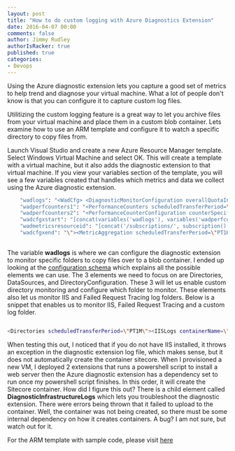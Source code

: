 ```yaml
---
layout: post
title: "How to do custom logging with Azure Diagnostics Extension"
date: 2016-04-07 00:00
comments: false
author: Jimmy Rudley
authorIsRacker: true
published: true
categories:
- Devops
---
```


Using the Azure diagnostic extension lets you capture a good set of metrics to help trend and diagnose your virtual machine. What a lot of people don't know is that you can configure it to capture custom log files.

<!-- more -->

Utilitizing the custom logging feature is a great way to let you archive files from your virtual machine and place them in a custom blob container. Lets examine how to use an ARM template and configure it to watch a specific directory to copy files from.

Launch Visual Studio and create a new Azure Resource Manager template. Select Windows Virtual Machine and select OK. This will create a template with a virtual machine, but it also adds the diagnostic extension to that virtual machine. If you view your variables section of the template, you will see a few variables created that handles which metrics and data we collect using the Azure diagnostic extension.

```sh
    "wadlogs": "<WadCfg> <DiagnosticMonitorConfiguration overallQuotaInMB=\"4096\" xmlns=\"http://schemas.microsoft.com/ServiceHosting/2010/10/DiagnosticsConfiguration\"> <DiagnosticInfrastructureLogs scheduledTransferLogLevelFilter=\"Error\"/> <WindowsEventLog scheduledTransferPeriod=\"PT1M\" > <DataSource name=\"Application!*[System[(Level = 1 or Level = 2)]]\" /> <DataSource name=\"Security!*[System[(Level = 1 or Level = 2)]]\" /> <DataSource name=\"System!*[System[(Level = 1 or Level = 2)]]\" /></WindowsEventLog>",
    "wadperfcounters1": "<PerformanceCounters scheduledTransferPeriod=\"PT1M\"><PerformanceCounterConfiguration counterSpecifier=\"\\Processor(_Total)\\% Processor Time\" sampleRate=\"PT15S\" unit=\"Percent\"><annotation displayName=\"CPU utilization\" locale=\"en-us\"/></PerformanceCounterConfiguration><PerformanceCounterConfiguration counterSpecifier=\"\\Processor(_Total)\\% Privileged Time\" sampleRate=\"PT15S\" unit=\"Percent\"><annotation displayName=\"CPU privileged time\" locale=\"en-us\"/></PerformanceCounterConfiguration><PerformanceCounterConfiguration counterSpecifier=\"\\Processor(_Total)\\% User Time\" sampleRate=\"PT15S\" unit=\"Percent\"><annotation displayName=\"CPU user time\" locale=\"en-us\"/></PerformanceCounterConfiguration><PerformanceCounterConfiguration counterSpecifier=\"\\Processor Information(_Total)\\Processor Frequency\" sampleRate=\"PT15S\" unit=\"Count\"><annotation displayName=\"CPU frequency\" locale=\"en-us\"/></PerformanceCounterConfiguration><PerformanceCounterConfiguration counterSpecifier=\"\\System\\Processes\" sampleRate=\"PT15S\" unit=\"Count\"><annotation displayName=\"Processes\" locale=\"en-us\"/></PerformanceCounterConfiguration><PerformanceCounterConfiguration counterSpecifier=\"\\Process(_Total)\\Thread Count\" sampleRate=\"PT15S\" unit=\"Count\"><annotation displayName=\"Threads\" locale=\"en-us\"/></PerformanceCounterConfiguration><PerformanceCounterConfiguration counterSpecifier=\"\\Process(_Total)\\Handle Count\" sampleRate=\"PT15S\" unit=\"Count\"><annotation displayName=\"Handles\" locale=\"en-us\"/></PerformanceCounterConfiguration><PerformanceCounterConfiguration counterSpecifier=\"\\Memory\\% Committed Bytes In Use\" sampleRate=\"PT15S\" unit=\"Percent\"><annotation displayName=\"Memory usage\" locale=\"en-us\"/></PerformanceCounterConfiguration><PerformanceCounterConfiguration counterSpecifier=\"\\Memory\\Available Bytes\" sampleRate=\"PT15S\" unit=\"Bytes\"><annotation displayName=\"Memory available\" locale=\"en-us\"/></PerformanceCounterConfiguration><PerformanceCounterConfiguration counterSpecifier=\"\\Memory\\Committed Bytes\" sampleRate=\"PT15S\" unit=\"Bytes\"><annotation displayName=\"Memory committed\" locale=\"en-us\"/></PerformanceCounterConfiguration><PerformanceCounterConfiguration counterSpecifier=\"\\Memory\\Commit Limit\" sampleRate=\"PT15S\" unit=\"Bytes\"><annotation displayName=\"Memory commit limit\" locale=\"en-us\"/></PerformanceCounterConfiguration><PerformanceCounterConfiguration counterSpecifier=\"\\PhysicalDisk(_Total)\\% Disk Time\" sampleRate=\"PT15S\" unit=\"Percent\"><annotation displayName=\"Disk active time\" locale=\"en-us\"/></PerformanceCounterConfiguration>",
    "wadperfcounters2": "<PerformanceCounterConfiguration counterSpecifier=\"\\PhysicalDisk(_Total)\\% Disk Read Time\" sampleRate=\"PT15S\" unit=\"Percent\"><annotation displayName=\"Disk active read time\" locale=\"en-us\"/></PerformanceCounterConfiguration><PerformanceCounterConfiguration counterSpecifier=\"\\PhysicalDisk(_Total)\\% Disk Write Time\" sampleRate=\"PT15S\" unit=\"Percent\"><annotation displayName=\"Disk active write time\" locale=\"en-us\"/></PerformanceCounterConfiguration><PerformanceCounterConfiguration counterSpecifier=\"\\PhysicalDisk(_Total)\\Disk Transfers/sec\" sampleRate=\"PT15S\" unit=\"CountPerSecond\"><annotation displayName=\"Disk operations\" locale=\"en-us\"/></PerformanceCounterConfiguration><PerformanceCounterConfiguration counterSpecifier=\"\\PhysicalDisk(_Total)\\Disk Reads/sec\" sampleRate=\"PT15S\" unit=\"CountPerSecond\"><annotation displayName=\"Disk read operations\" locale=\"en-us\"/></PerformanceCounterConfiguration><PerformanceCounterConfiguration counterSpecifier=\"\\PhysicalDisk(_Total)\\Disk Writes/sec\" sampleRate=\"PT15S\" unit=\"CountPerSecond\"><annotation displayName=\"Disk write operations\" locale=\"en-us\"/></PerformanceCounterConfiguration><PerformanceCounterConfiguration counterSpecifier=\"\\PhysicalDisk(_Total)\\Disk Bytes/sec\" sampleRate=\"PT15S\" unit=\"BytesPerSecond\"><annotation displayName=\"Disk speed\" locale=\"en-us\"/></PerformanceCounterConfiguration><PerformanceCounterConfiguration counterSpecifier=\"\\PhysicalDisk(_Total)\\Disk Read Bytes/sec\" sampleRate=\"PT15S\" unit=\"BytesPerSecond\"><annotation displayName=\"Disk read speed\" locale=\"en-us\"/></PerformanceCounterConfiguration><PerformanceCounterConfiguration counterSpecifier=\"\\PhysicalDisk(_Total)\\Disk Write Bytes/sec\" sampleRate=\"PT15S\" unit=\"BytesPerSecond\"><annotation displayName=\"Disk write speed\" locale=\"en-us\"/></PerformanceCounterConfiguration><PerformanceCounterConfiguration counterSpecifier=\"\\LogicalDisk(_Total)\\% Free Space\" sampleRate=\"PT15S\" unit=\"Percent\"><annotation displayName=\"Disk free space (percentage)\" locale=\"en-us\"/></PerformanceCounterConfiguration></PerformanceCounters>",
    "wadcfgxstart": "[concat(variables('wadlogs'), variables('wadperfcounters1'), variables('wadperfcounters2'), '<Metrics resourceId=\"')]",
    "wadmetricsresourceid": "[concat('/subscriptions/', subscription().subscriptionId, '/resourceGroups/', variables('diagnosticsStorageAccountResourceGroup'), '/providers/', 'Microsoft.Compute/virtualMachines/', variables('vmName'))]",
    "wadcfgxend": "\"><MetricAggregation scheduledTransferPeriod=\"PT1H\"/><MetricAggregation scheduledTransferPeriod=\"PT1M\"/></Metrics></DiagnosticMonitorConfiguration></WadCfg>"
  
```

The variable **wadlogs** is where we can configure the diagnostic extension to monitor specific folders to copy files over to a blob container. I ended up looking at the [configuration schema](https://msdn.microsoft.com/en-us/library/azure/mt634522.aspx) which explains all the possible elements we can use. The 3 elements we need to focus on are Directories, DataSources, and DirectoryConfiguration. These 3 will let us enable custom directory monitoring and configure which folder to monitor. These elements also let us monitor IIS and Failed Request Tracing log folders. Below is a snippet that enables us to monitor IIS, Failed Request Tracing and a custom log folder.

```sh

<Directories scheduledTransferPeriod=\"PT1M\"><IISLogs containerName=\"iislogs\" /><FailedRequestLogs containerName=\"iisfailed\" /><DataSources><DirectoryConfiguration containerName=\"sitecore\"><Absolute path=\"c:\\sitecore\" expandEnvironment=\"false\" /></DirectoryConfiguration></DataSources></Directories>

```

When testing this out, I noticed that if you do not have IIS installed, it throws an exception in the diagnostic extension log file, which makes sense, but it does not automatically create the container sitecore. When I provisioned a new VM, I deployed 2 extensions that runs a powershell script to install a web server then the Azure diagnostic extension has a dependency set to run once my powershell script finishes. In this order, it will create the Sitecore container. How did I figure this out? There is a child element called **DiagnosticInfrastructureLogs** which lets you troubleshoot the diagnostic extension. There were errors being thrown that it failed to upload to the container. Well, the container was not being created, so there must be some internal dependency on how it creates containers. A bug? I am not sure, but watch out for it.

For the ARM template with sample code, please visit [here](https://github.com/jrudley/customLoggingAzureDiag)
